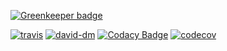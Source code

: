 
[![Greenkeeper badge](https://badges.greenkeeper.io/marco-carvalho/resume.svg)](https://greenkeeper.io/)

[travis-image]: https://travis-ci.org/marco-carvalho/resume.svg
[travis-url]: https://travis-ci.org/marco-carvalho/resume
[david-dm-image]: https://david-dm.org/marco-carvalho/resume/status.svg
[david-dm-url]: https://david-dm.org/marco-carvalho/resume
[codacy-image]: https://api.codacy.com/project/badge/Grade/718bdc2b24e14c229d93cd92980145ec
[codacy-url]: https://app.codacy.com/app/marco-carvalho/resume/dashboard
[codecov-image]: https://codecov.io/gh/marco-carvalho/resume/branch/master/graph/badge.svg
[codecov-url]: https://codecov.io/gh/marco-carvalho/resume

[![travis][travis-image]][travis-url]
[![david-dm][david-dm-image]][david-dm-url]
[![Codacy Badge][codacy-image]][codacy-url]
[![codecov][codecov-image]][codecov-url]